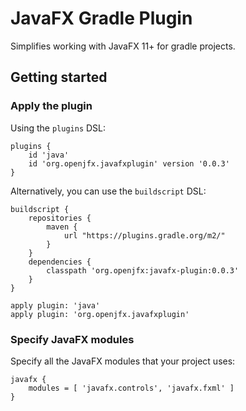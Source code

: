 # JavaFX Gradle Plugin

Simplifies working with JavaFX 11+ for gradle projects.

## Getting started

### Apply the plugin

Using the `plugins` DSL:

    plugins {
        id 'java'
        id 'org.openjfx.javafxplugin' version '0.0.3'
    }

Alternatively, you can use the `buildscript` DSL:

    buildscript {
        repositories {
            maven {
                url "https://plugins.gradle.org/m2/"
            }
        }
        dependencies {
            classpath 'org.openjfx:javafx-plugin:0.0.3'
        }
    }

    apply plugin: 'java'
    apply plugin: 'org.openjfx.javafxplugin'

### Specify JavaFX modules

Specify all the JavaFX modules that your project uses:

    javafx {
        modules = [ 'javafx.controls', 'javafx.fxml' ]
    }
